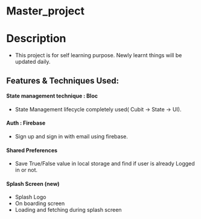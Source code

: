 # Master_project

# Description

- This project is for self learning purpose. Newly learnt things will be updated daily.

## Features & Techniques Used:

#### State management technique : Bloc

- State Management lifecycle completely used( Cubit -> State -> UI).

#### Auth : Firebase

- Sign up and sign in with email using firebase.

#### Shared Preferences 

- Save True/False value in local storage and find if user is already Logged in or not.

#### Splash Screen (new)
- Splash Logo
- On boarding screen
- Loading and fetching during splash screen
